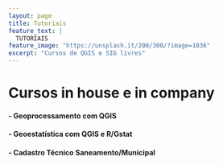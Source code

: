 ```yaml
---
layout: page
title: Tutoriais
feature_text: |
  TUTORIAIS
feature_image: "https://unsplash.it/200/300/?image=1036"
excerpt: "Cursos de QGIS e SIG livres"
---
```

# Cursos in house e in company
#### - Geoprocessamento com QGIS
#### - Geoestatística com QGIS e R/Gstat
#### - Cadastro Técnico Saneamento/Municipal
